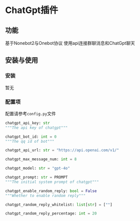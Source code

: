 # ChatGpt插件

## 功能

基于Nonebot2与Onebot协议
使用api连接群聊消息和ChatGpt聊天

## 安装与使用

### 安装

暂无

### 配置项

配置请参考`config.py`文件

```py
chatgpt_api_key: str
"""The api key of chatgpt"""

chatgpt_bot_id: int = 0
"""The qq id of bot"""

chatgpt_api_url: str = "https://api.openai.com/v1/"

chatgpt_max_message_num: int = 8

chatgpt_model: str = "gpt-4o"

chatgpt_prompt: str = PROMPT
"""The initial system prompt of chatgpt"""

chatgpt_enable_random_reply: bool = False
"""Whether to enable random reply"""

chatgpt_random_reply_whitelist: list[str] = [""]

chatgpt_random_reply_percentage: int = 20
```

